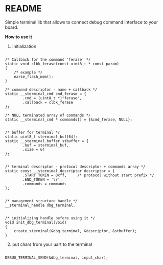 # README #

Simple terminal lib that allows to connect debug command interface to your board.


**How to use it**


1. initialization

```

/* Callback for the command 'ferase' */
static void clbk_ferase(const uint8_t * const param)
{
    /* example */
    earse_flash_mem();
}

/* command descriptor - name + callback */
static __sterminal_cmd cmd_ferase = {
        .cmd = (uint8_t *)"ferase",
        .callback = clbk_ferase
};

/* NULL terminated array of commands */
static __sterminal_cmd * commands[] = {&cmd_ferase, NULL};


/* buffer for terminal */
static uint8_t sterminal_buf[64];
static __sterminal_buffer stbuffer = {
        .buf = sterminal_buf,
        .size = 64
};


/* terminal descriptor - protocol descriptor + commands array */
static const __sterminal_descriptor descriptor = {
        .START_TOKEN = 0xff,     /* protocol without start prefix */
        .END_TOKEN = '\r',
        .commands = commands
};


/* management structure handle */
__sterminal_handle dbg_terminal;


/* initializing handle before using it */
void init_dbg_terminal(void)
{
    create_sterminal(&dbg_terminal, &descriptor, &stbuffer);
}

```

2. put chars from your uart to the terminal

```

DEBUG_TERMINAL_SEND(&dbg_terminal, input_char);

```
